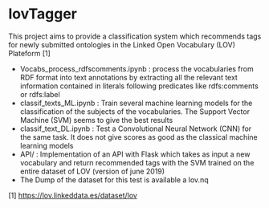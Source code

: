 # lovTagger

This project aims to provide a classification system which recommends tags for newly submitted ontologies in the Linked Open Vocabulary (LOV) Plateform [1]

* Vocabs_process_rdfscomments.ipynb : process the vocabularies from RDF format into text annotations by extracting all the relevant text information contained in literals following predicates like rdfs:comments or rdfs:label
* classif_texts_ML.ipynb : Train several machine learning models for the classification of the subjects of the vocabularies. The Support Vector Machine (SVM) seems to give the best results
* classif_text_DL.ipynb : Test a Convolutional Neural Network (CNN) for the same task. It does not give scores as good as the classical machine learning models
* API/ : Implementation of an API with Flask which takes as input a new vocabulary and return recommended tags with the SVM trained on the entire dataset of LOV (version of june 2019)
* The Dump of the dataset for this test is available a lov.nq

[1] https://lov.linkeddata.es/dataset/lov
